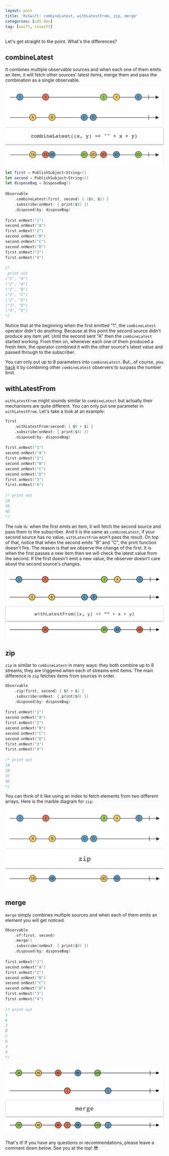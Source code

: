 ```yaml
---
layout: post
title: 'RxSwift: combineLatest, withLatestFrom, zip, merge'
categories: [iOS dev]
tag: [swift, rxswift]
---
```


Let's get straight to the point. What's the differences?

## combineLatest
It combines multiple observable sources and when each one of them emits an item, it will fetch other sources' latest items, merge them and pass the combination as a single observable.

![marble-combineLatest](/assets/posts-images/marble-combinelatest.png)

```swift
let first = PublishSubject<String>()
let second = PublishSubject<String>()
let disposeBag = DisposeBag()

Observable
    .combineLatest(first, second) { ($0, $1) }
    .subscribe(onNext: { print($0) })
    .disposed(by: disposeBag)

first.onNext("1")
second.onNext("A")
first.onNext("2")
second.onNext("B")
second.onNext("C")
second.onNext("D")
first.onNext("3")
first.onNext("4")

/*
 print out
("1", "A")
("2", "A")
("2", "B")
("2", "C")
("2", "D")
("3", "D")
("4", "D")
*/
```

Notice that at the beginning when the first emitted "1", the `combineLatest` operator didn't do anything. Because at this point the second source didn't produce any item yet. Until the second sent "A" then the `combineLatest` started working. From then on, whenever each one of them produced a fresh item, the operator combined it with the other source's latest value and passed through to the subscriber. 

You can only put up to 8 parameters into `combineLatest`. But...of course, you [hack](https://stackoverflow.com/questions/57071640/more-than-8-parameters-in-combinelatest-using-rxswift) it by combining other `combineLatest` observers to surpass the number limit.

## withLatestFrom
`withLatestFrom` might sounds similar to `combineLatest` but actually their mechanisms are quite different. You can only put one parameter in `withLatestFrom`. Let's take a look at an example:

```swift
first
    .withLatestFrom(second) { $0 + $1 }
    .subscribe(onNext: { print($0) })
    .disposed(by: disposeBag)
        
first.onNext("1")
second.onNext("A")
first.onNext("2")
second.onNext("B")
second.onNext("C")
second.onNext("D")
first.onNext("3")
first.onNext("4")

/* print out
2A
3D
4D
*/
```
The rule is: when the first emits an item, it will fetch the second source and pass them to the subscriber. And it is the same as `combineLatest`, if your second source has no value, `withLatestFrom` won't pass the result. On top of that, notice that when the second emits "B" and "C", the print function doesn't fire. The reason is that we observe the change of the first. It is when the first passes a new item then we will check the latest value from the second. If the first doesn't emit a new value, the observer doesn't care about the second source's changes.  

![marble-withLatestFrom](/assets/posts-images/marble-withlatestfrom.png)

## zip
`zip` is similar to `combineLatest` in many ways: they both combine up to 8 streams, they are triggered when each of streams emit items. The main difference is `zip` fetches items from sources in order. 

```swift
Observable
    .zip(first, second) { $0 + $1 }
    .subscribe(onNext: { print($0) })
    .disposed(by: disposeBag)

first.onNext("1")
second.onNext("A")
first.onNext("2")
second.onNext("B")
second.onNext("C")
second.onNext("D")
first.onNext("3")
first.onNext("4")

/* print out
1A
2B
3C
4D
*/
```

You can think of it like using an index to fetch elements from two different arrays. Here is the marble diagram for `zip`:

![marble-zip](/assets/posts-images/marble-zip.png)

## merge
`merge` simply combines multiple sources and when each of them emits an element you will get noticed. 

```swift
Observable
    .of(first, second)
    .merge()
    .subscribe(onNext: { print($0) })
    .disposed(by: disposeBag)

first.onNext("1")
second.onNext("A")
first.onNext("2")
second.onNext("B")
second.onNext("C")
second.onNext("D")
first.onNext("3")
first.onNext("4")

/* print out
1
A
2
B
C
D
3
4
*/
```

![marble-merge](/assets/posts-images/marble-merge.png)

That's it! If you have any questions or recommendations, please leave a comment down below. See you at the top! 😎
